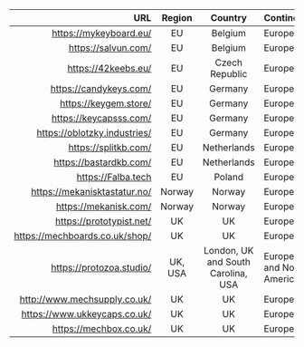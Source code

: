 | URL | Region | Country | Continent |
| ---: | :---: | :---: | :--- |
| https://mykeyboard.eu/ | EU | Belgium | Europe |
| https://salvun.com/ | EU | Belgium | Europe |
| https://42keebs.eu/ | EU | Czech Republic | Europe |
| https://candykeys.com/ | EU | Germany | Europe |
|	https://keygem.store/ | EU | Germany | Europe |
| https://keycapsss.com/ | EU | Germany | Europe |
| https://oblotzky.industries/ | EU | Germany | Europe |
| https://splitkb.com/ | EU | Netherlands | Europe |
| https://bastardkb.com/ | EU | Netherlands | Europe |
| https://Falba.tech | EU | Poland | Europe |
| https://mekanisktastatur.no/ | Norway | Norway | Europe |
|	https://mekanisk.com/ | Norway | Norway | Europe |
| https://prototypist.net/ | UK | UK | Europe |
| https://mechboards.co.uk/shop/ | UK | UK| Europe |
| https://protozoa.studio/ | UK, USA | London, UK and South Carolina, USA | Europe and North America |
|	http://www.mechsupply.co.uk/ | UK | UK | Europe |
| https://www.ukkeycaps.co.uk/ | UK | UK | Europe |
| https://mechbox.co.uk/ | UK | UK | Europe |
